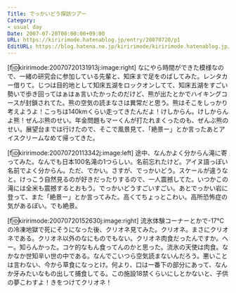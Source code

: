 ```yaml
---
Title: でっかいどう探訪ツアー
Category:
- usual day
Date: 2007-07-20T00:00:00+09:00
URL: https://kiririmode.hatenablog.jp/entry/20070720/p1
EditURL: https://blog.hatena.ne.jp/kiririmode/kiririmode.hatenablog.jp/atom/entry/8454420450078217088
---
```



[f:id:kiririmode:20070720131913j:image:right]
なにやら時間ができた模様なので、一緒の研究会に参加している先輩と、知床まで足をのばしてみた。レンタカー借りて。じつは目的地として知床五湖をロックオンしてて、知床五湖をすごい勢いで歩き回ってはぁはぁ言いたかったのだけど、熊が出たとかでハイキングコースが封鎖されてた。熊の空気の読まなさは異常だと思う。熊はそこをしっかり考えようよ！こっちは140kmくらい走ってきたんだよ！けしからん。けしからんよ熊！ぜんぶ熊のせい。年金問題もマーくんが打たれまくったのも、ぜんぶ熊のせい。展望台までは行けたので、そこで風景見て、「絶景ー」とか言ったあとアイスクリームなめて帰ってきた。


[f:id:kiririmode:20070720113342j:image:left]
途中、なんかよく分からん滝に寄ってみた。なんでも日本100名滝の1つらしい。名前忘れたけど。アイヌ語っぽい名前でよく分からん。ただ、でかい。さすが、でっかいどう。スケールが違うなと。けっこう自然見るのが好きだったりするので、一人震撼してた。いつかこの滝には全米も震撼するとおもう。でっかいどうすごいすごい。あとでっかい岩に登って、また「絶景ー」とか言ってみた。高くてちょっとこわい。高所恐怖症の気があるぽい。でも絶景。




[f:id:kiririmode:20070720152630j:image:right]
流氷体験コーナーとかで-17℃の冷凍地獄で死にそうになった後、クリオネ見てみた。クリオネ。まさにクリオネである。クリオネ以外のなにものでもない。クリオネ肉食だったんですか。へー。知らんかった。コケ的なもん食ってんのかと思った。流氷の天使は肉食。なかなか世知辛い世の中である。なんでこいつら空気読まないんだろう。悪いことは言わない、今から草食になっとけ。何より、口は一番下の部分にあって、なんか牙みたいなもの出して捕食してる。この施設18禁くらいにしとかないと、子供の夢こわすよ！きをつけてクリオネ！
